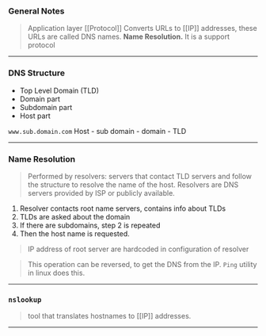 
### General Notes

> Application layer [[Protocol]]
> Converts URLs to [[IP]] addresses, these URLs are called DNS names. **Name Resolution.**
> It is a support protocol

---

### DNS Structure

* Top Level Domain (TLD)
* Domain part
* Subdomain part
* Host part

`www.sub.domain.com`
Host - sub domain - domain - TLD

---

### Name Resolution

> Performed by resolvers: servers that contact TLD servers and follow the structure to resolve the name of the host.
> Resolvers are DNS servers provided by ISP or publicly available.

1. Resolver contacts root name servers, contains info about TLDs
2. TLDs are asked about the domain
3. If there are subdomains, step 2 is repeated
4. Then the host name is requested.

> IP address of root server are hardcoded in configuration of resolver

> This operation can be reversed, to get the DNS from the IP. 
> `Ping` utility in linux does this.

---

### `nslookup`

> tool that translates hostnames to [[IP]] addresses.

---
